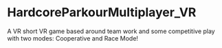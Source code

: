 # HardcoreParkourMultiplayer_VR
A VR short VR game based around team work and some competitive play with two modes: Cooperative and Race Mode!
